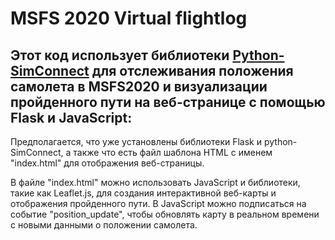 MSFS 2020 Virtual flightlog
====
Этот код использует библиотеки [Python-SimConnect](https://pypi.org/project/SimConnect/) для отслеживания положения самолета в MSFS2020 и визуализации пройденного пути на веб-странице с помощью Flask и JavaScript:
----
Предполагается, что уже установлены библиотеки Flask и python-SimConnect, а также что есть файл шаблона HTML с именем "index.html" для отображения веб-страницы. <br>

В файле "index.html" можно использовать JavaScript и библиотеки, такие как Leaflet.js, для создания интерактивной веб-карты и отображения пройденного пути. В JavaScript можно подписаться на событие  "position_update", чтобы обновлять карту в реальном времени с новыми данными о положении самолета. <br>
